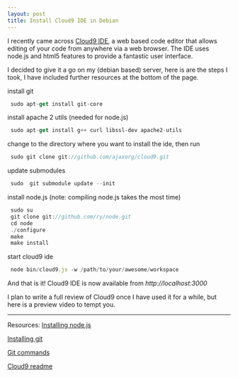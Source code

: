 ```yaml
---
layout: post
title: Install Cloud9 IDE in Debian
---
```


I recently came across [Cloud9 IDE](http://cloud9ide.com/), a web based
code editor that allows editing of your code from anywhere via a web
browser. The IDE uses node.js and html5 features to provide a fantastic
user interface.

I decided to give it a go on my (debian based) server, here is are the
steps I took, I have included further resources at the bottom of the
page.

install git

``` {.js name="code"}
 sudo apt-get install git-core
```

install apache 2 utils (needed for node.js)

``` {.js name="code"}
 sudo apt-get install g++ curl libssl-dev apache2-utils
```

change to the directory where you want to install the ide, then run

``` {.js name="code"}
 sudo git clone git://github.com/ajaxorg/cloud9.git
```

update submodules

``` {.js name="code"}
 sudo  git submodule update --init
```

install node.js (note: compiling node.js takes the most time)

``` {.js name="code"}
 sudo su
 git clone git://github.com/ry/node.git
 cd node
 ./configure
 make
 make install
```

start cloud9 ide

``` {.js name="code"}
 node bin/cloud9.js -w /path/to/your/awesome/workspace
```

And that is it! Cloud9 IDE is now available from *http://localhost:3000*

I plan to write a full review of Cloud9 once I have used it for a while,
but here is a preview video to tempt you.

------------------------------------------------------------------------

Resources: [Installing
node.js](http://howtonode.org/how-to-install-nodejshello)

[Installing
git](http://linux.koolsolutions.com/2009/08/07/learn-git-series-part-1-installing-git-on-debian/)

[Git commands](http://help.github.com/forking/)

[Cloud9 readme](https://github.com/ajaxorg/cloud9/blob/master/README.md)

 










